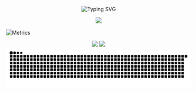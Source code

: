 <!-- Banner dengan Typing Effect -->
<p align="center">
  <img src="https://readme-typing-svg.demolab.com?font=Fira+Code&weight=500&pause=1000&color=00F7FF&width=435&lines=Hi%2C+I'm+Raiya+Yusuf+Priatmojo!;Mechatronics+Engineering+Student;at+Yogyakarta+State+University" alt="Typing SVG" />
</p>

<!-- Activity Graph -->
<p align="center">
  <img width="90%" src="https://github-readme-activity-graph.vercel.app/graph?username=raiyayusuf&theme=react-dark"/>
</p>

![Metrics](https://metrics.lecoq.io/raiyayusuf?template=classic&base.indepth=false&base.hireable=false&config.timezone=Asia%2FJakarta)

<!-- Stats -->
<div align="center">
  <img height="165" src="https://github-readme-stats.vercel.app/api?username=raiyayusuf&show_icons=true&theme=radical"/>
  <img height="165" src="https://github-readme-stats.vercel.app/api/top-langs/?username=raiyayusuf&layout=compact&theme=radical"/>
</div>

<img src="https://raw.githubusercontent.com/raiyayusuf/raiyayusuf/output/snake.svg" alt="Snake animation" />

###
